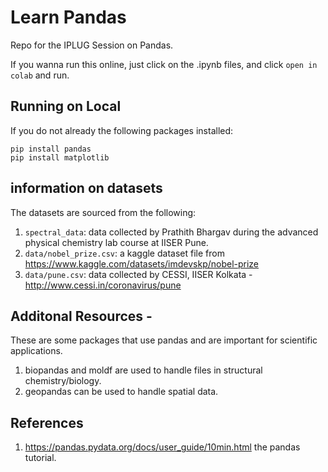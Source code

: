 # Learn Pandas
Repo for the IPLUG Session on Pandas.

If you wanna run this online, just click on the .ipynb files, and click `open in colab` and run. 

## Running on Local 
If you do not already the following packages installed:

```
pip install pandas
pip install matplotlib
```

## information on datasets

The datasets are sourced from the following:
1. `spectral_data`: data collected by Prathith Bhargav during the advanced physical chemistry lab course at IISER Pune. 
2. `data/nobel_prize.csv`: a kaggle dataset file from https://www.kaggle.com/datasets/imdevskp/nobel-prize 
3. `data/pune.csv`: data collected by CESSI, IISER Kolkata - http://www.cessi.in/coronavirus/pune

## Additonal Resources -

These are some packages that use pandas and are important for scientific applications. 
1. biopandas and moldf are used to handle files in structural chemistry/biology. 
2. geopandas can be used to handle spatial data.

## References

1. https://pandas.pydata.org/docs/user_guide/10min.html the pandas tutorial. 
